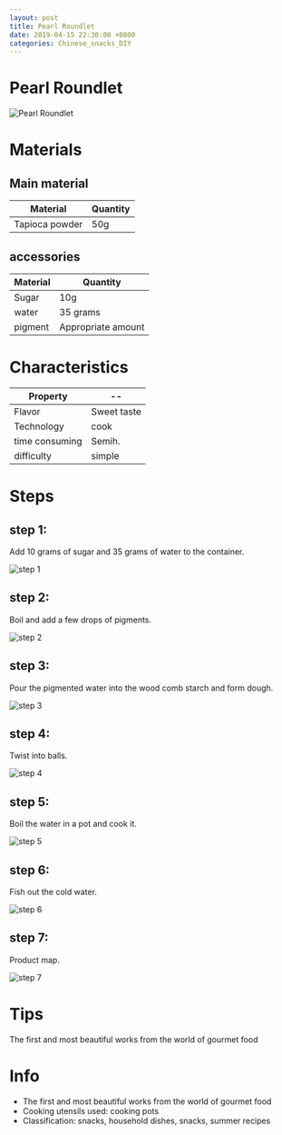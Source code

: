 ```yaml
---
layout: post
title: Pearl Roundlet
date: 2019-04-15 22:30:00 +0800
categories: Chinese_snacks_DIY
---
```


# Pearl Roundlet

![Pearl Roundlet]({{site.baseurl}}/img/404472/404472.jpg)

# Materials


## Main material

Material|Quantity
--|--
Tapioca powder|50g

## accessories

Material|Quantity
--|--
Sugar|10g
water|35 grams
pigment|Appropriate amount

# Characteristics

Property|--
--|--
Flavor|Sweet taste
Technology|cook
time consuming|Semih.
difficulty|simple

# Steps

## step 1:

Add 10 grams of sugar and 35 grams of water to the container.

![step 1]({{site.baseurl}}/img/404472/1.jpg)

## step 2:

Boil and add a few drops of pigments.

![step 2]({{site.baseurl}}/img/404472/2.jpg)

## step 3:

Pour the pigmented water into the wood comb starch and form dough.

![step 3]({{site.baseurl}}/img/404472/3.jpg)

## step 4:

Twist into balls.

![step 4]({{site.baseurl}}/img/404472/4.jpg)

## step 5:

Boil the water in a pot and cook it.

![step 5]({{site.baseurl}}/img/404472/5.jpg)

## step 6:

Fish out the cold water.

![step 6]({{site.baseurl}}/img/404472/6.jpg)

## step 7:

Product map.

![step 7]({{site.baseurl}}/img/404472/7.jpg)

# Tips

The first and most beautiful works from the world of gourmet food

# Info

- The first and most beautiful works from the world of gourmet food
- Cooking utensils used: cooking pots
- Classification: snacks, household dishes, snacks, summer recipes